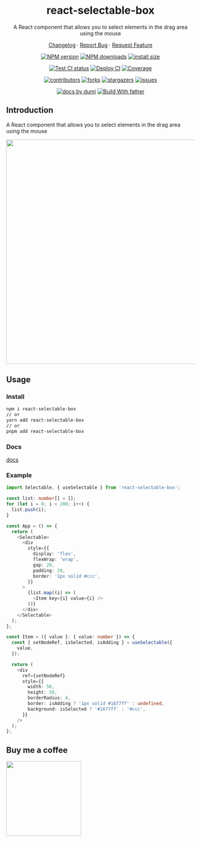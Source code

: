 <a name="readme-top"></a>

<div align="center">

<h1>react-selectable-box</h1>

A React component that allows you to select elements in the drag area using the mouse

[Changelog](./CHANGELOG.md) · [Report Bug][issues-url] · [Request Feature][issues-url]

<!-- SHIELD GROUP -->

[![NPM version][npm-image]][npm-url] [![NPM downloads][download-image]][download-url] [![install size][npm-size]][npm-size-url]

[![Test CI status][test-ci]][test-ci-url] [![Deploy CI][release-ci]][release-ci-url] [![Coverage][coverage]][codecov-url]

[![contributors][contributors-shield]][contributors-url] [![forks][forks-shield]][forks-url] [![stargazers][stargazers-shield]][stargazers-url] [![issues][issues-shield]][issues-url]

[![ docs by dumi][dumi-url]](https://d.umijs.org/) [![Build With father][father-url]](https://github.com/umijs/father/)

<!-- umi url -->

[dumi-url]: https://img.shields.io/badge/docs%20by-dumi-blue
[father-url]: https://img.shields.io/badge/build%20with-father-028fe4.svg

<!-- npm url -->

[npm-image]: http://img.shields.io/npm/v/react-selectable-box.svg?style=flat-square&color=deepgreen&label=latest
[npm-url]: http://npmjs.org/package/react-selectable-box
[npm-size]: https://img.shields.io/bundlephobia/minzip/react-selectable-box?color=deepgreen&label=gizpped%20size&style=flat-square
[npm-size-url]: https://packagephobia.com/result?p=react-selectable-box

<!-- coverage -->

[coverage]: https://codecov.io/gh/linxianxi/react-selectable-box/branch/master/graph/badge.svg
[codecov-url]: https://codecov.io/gh/linxianxi/react-selectable-box/branch/master

<!-- Github CI -->

[test-ci]: https://github.com/linxianxi/react-selectable-box/workflows/Test%20CI/badge.svg
[release-ci]: https://github.com/linxianxi/react-selectable-box/workflows/Release%20CI/badge.svg
[test-ci-url]: https://github.com/linxianxi/react-selectable-box/actions?query=workflow%3ATest%20CI
[release-ci-url]: https://github.com/linxianxi/react-selectable-box/actions?query=workflow%3ARelease%20CI
[download-image]: https://img.shields.io/npm/dm/react-selectable-box.svg?style=flat-square
[download-url]: https://npmjs.org/package/react-selectable-box

</div>

## Introduction

A React component that allows you to select elements in the drag area using the mouse

<img width="600" src="https://github.com/linxianxi/react-selectable-box/assets/47104575/9d463acf-c56b-48d8-b7d5-2dc02b4257e0" />

## Usage

### Install

```bash
npm i react-selectable-box
// or
yarn add react-selectable-box
// or
pnpm add react-selectable-box
```

### Docs

[docs](https://linxianxi.github.io/react-selectable-box/)

### Example

```typescript
import Selectable, { useSelectable } from 'react-selectable-box';

const list: number[] = [];
for (let i = 0; i < 200; i++) {
  list.push(i);
}

const App = () => {
  return (
    <Selectable>
      <div
        style={{
          display: 'flex',
          flexWrap: 'wrap',
          gap: 20,
          padding: 20,
          border: '1px solid #ccc',
        }}
      >
        {list.map((i) => (
          <Item key={i} value={i} />
        ))}
      </div>
    </Selectable>
  );
};

const Item = ({ value }: { value: number }) => {
  const { setNodeRef, isSelected, isAdding } = useSelectable({
    value,
  });

  return (
    <div
      ref={setNodeRef}
      style={{
        width: 50,
        height: 50,
        borderRadius: 4,
        border: isAdding ? '1px solid #1677ff' : undefined,
        background: isSelected ? '#1677ff' : '#ccc',
      }}
    />
  );
};
```

<!-- contributors -->

[contributors-shield]: https://img.shields.io/github/contributors/linxianxi/react-selectable-box.svg?style=flat
[contributors-url]: https://github.com/linxianxi/react-selectable-box/graphs/contributors

<!-- forks -->

[forks-shield]: https://img.shields.io/github/forks/linxianxi/react-selectable-box.svg?style=flat
[forks-url]: https://github.com/linxianxi/react-selectable-box/network/members

<!-- stargazers -->

[stargazers-shield]: https://img.shields.io/github/stars/linxianxi/react-selectable-box.svg?style=flat
[stargazers-url]: https://github.com/linxianxi/react-selectable-box/stargazers

<!-- issues -->

[issues-shield]: https://img.shields.io/github/issues/linxianxi/react-selectable-box.svg?style=flat
[issues-url]: https://github.com/linxianxi/react-selectable-box/issues/new/choose

## Buy me a coffee

<img width="200" src="https://github.com/user-attachments/assets/15ca0403-5235-41db-a31a-b219e4677c18" />
